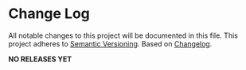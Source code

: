 # Change Log
All notable changes to this project will be documented in this file.
This project adheres to [Semantic Versioning](http://semver.org/).
Based on [Changelog](http://keepachangelog.com/).

**NO RELEASES YET**

[Unreleased]: https://github.com/johansports/wscelery/tree/master

